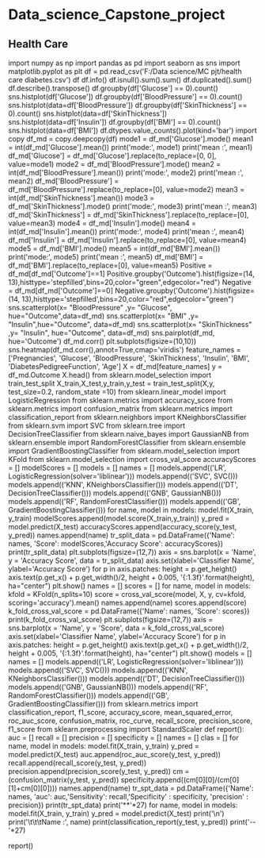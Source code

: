 # Data_science_Capstone_project
## Health Care
import numpy as np import pandas as pd import seaborn as sns
import matplotlib.pyplot as plt 
df = pd.read_csv('F:/Data science/MC pjt/health care diabetes.csv') df
df.info()
df.isnull().sum().sum() 
df.duplicated().sum() 
df.describe().transpose() 
df.groupby(df['Glucose'] == 0).count() 
sns.histplot(df['Glucose']) 
df.groupby(df['BloodPressure'] == 0).count() 
sns.histplot(data=df['BloodPressure']) 
df.groupby(df['SkinThickness'] == 0).count() 
sns.histplot(data=df['SkinThickness'])
sns.histplot(data=df['Insulin']) 
df.groupby(df['BMI'] == 0).count() 
sns.histplot(data=df['BMI']) 
df.dtypes.value_counts().plot(kind='bar') 
import copy
df_md = copy.deepcopy(df) 
mode1 = df_md['Glucose'].mode() mean1 = int(df_md['Glucose'].mean()) print('mode:', mode1)
print('mean :', mean1)
df_md['Glucose'] = df_md['Glucose'].replace(to_replace=[0, 0], value=mode1) 
mode2 = df_md['BloodPressure'].mode() mean2 = int(df_md['BloodPressure'].mean()) print('mode:', mode2)
print('mean :', mean2)
df_md['BloodPressure'] = df_md['BloodPressure'].replace(to_replace=[0], value=mode2) 
mean3 = int(df_md['SkinThickness'].mean()) mode3 = df_md['SkinThickness'].mode() print('mode:', mode3)
print('mean :', mean3)
df_md['SkinThickness'] = df_md['SkinThickness'].replace(to_replace=[0], value=mean3) 
mode4 = df_md['Insulin'].mode() mean4 = int(df_md['Insulin'].mean()) print('mode:', mode4)
print('mean :', mean4)
df_md['Insulin'] = df_md['Insulin'].replace(to_replace=[0], value=mean4) 
mode5 = df_md['BMI'].mode() mean5 = int(df_md['BMI'].mean()) print('mode:', mode5) print('mean :', mean5)
df_md['BMI'] = df_md['BMI'].replace(to_replace=[0], value=mean5) 
Positive = df_md[df_md['Outcome']==1]
Positive.groupby('Outcome').hist(figsize=(14, 13),histtype='stepfilled',bins=20,color="green",edgecolor="red")
Negative = df_md[df_md['Outcome']==0]
Negative.groupby('Outcome').hist(figsize=(14, 13),histtype='stepfilled',bins=20,color="red",edgecolor="green")
sns.scatterplot(x= "BloodPressure" ,y= "Glucose", hue="Outcome",data=df_md) 
sns.scatterplot(x= "BMI" ,y= "Insulin",hue="Outcome", data=df_md) 
sns.scatterplot(x= "SkinThickness" ,y= "Insulin", hue="Outcome", data=df_md) 
sns.pairplot(df_md, hue='Outcome') 
df_md.corr()
plt.subplots(figsize=(10,10)) sns.heatmap(df_md.corr(),annot=True,cmap='viridis') 
feature_names = ['Pregnancies', 'Glucose', 'BloodPressure', 'SkinThickness', 'Insulin', 'BMI', 'DiabetesPedigreeFunction', 'Age']
X = df_md[feature_names] y = df_md.Outcome X.head()
from sklearn.model_selection import train_test_split
X_train,X_test,y_train,y_test = train_test_split(X,y, test_size=0.2, random_state =10) 
from sklearn.linear_model import LogisticRegression from sklearn.metrics import accuracy_score
from sklearn.metrics import confusion_matrix from sklearn.metrics import classification_report
from sklearn.neighbors import KNeighborsClassifier from sklearn.svm import SVC
from sklearn.tree import DecisionTreeClassifier from sklearn.naive_bayes import GaussianNB
from sklearn.ensemble import RandomForestClassifier from sklearn.ensemble import GradientBoostingClassifier
from sklearn.model_selection import KFold
from sklearn.model_selection import cross_val_score 
accuracyScores = [] modelScores = [] models = []
names = []
models.append(('LR', LogisticRegression(solver='liblinear'))) models.append(('SVC', SVC()))
models.append(('KNN', KNeighborsClassifier())) models.append(('DT', DecisionTreeClassifier())) models.append(('GNB', GaussianNB())) models.append(('RF', RandomForestClassifier())) models.append(('GB', GradientBoostingClassifier())) 
for name, model in models:
model.fit(X_train, y_train) modelScores.append(model.score(X_train,y_train)) y_pred = model.predict(X_test) accuracyScores.append(accuracy_score(y_test, y_pred)) names.append(name)
tr_split_data = pd.DataFrame({'Name': names, 'Score': modelScores,'Accuracy Score': accuracyScores})
print(tr_split_data) 
plt.subplots(figsize=(12,7))
axis = sns.barplot(x = 'Name', y = 'Accuracy Score', data = tr_split_data) axis.set(xlabel='Classifier Name', ylabel='Accuracy Score')
for p in axis.patches: height = p.get_height()
axis.text(p.get_x() + p.get_width()/2, height + 0.005, '{:1.3f}'.format(height), ha="center") plt.show()
names = []
scores = []
for name, model in models: kfold = KFold(n_splits=10)
score = cross_val_score(model, X, y, cv=kfold, scoring='accuracy').mean() names.append(name)
scores.append(score)
k_fold_cross_val_score = pd.DataFrame({'Name': names, 'Score': scores}) print(k_fold_cross_val_score)
plt.subplots(figsize=(12,7))
axis = sns.barplot(x = 'Name', y = 'Score', data = k_fold_cross_val_score) axis.set(xlabel='Classifier Name', ylabel='Accuracy Score')
for p in axis.patches: height = p.get_height()
axis.text(p.get_x() + p.get_width()/2, height + 0.005, '{:1.3f}'.format(height), ha="center") plt.show()
models = [] names = []
models.append(('LR', LogisticRegression(solver='liblinear'))) models.append(('SVC', SVC()))
models.append(('KNN', KNeighborsClassifier())) models.append(('DT', DecisionTreeClassifier())) models.append(('GNB', GaussianNB())) models.append(('RF', RandomForestClassifier())) models.append(('GB', GradientBoostingClassifier())) 
from sklearn.metrics import classification_report, f1_score, accuracy_score, mean_squared_error, roc_auc_score, confusion_matrix, roc_curve, recall_score, precision_score, f1_score
from sklearn.preprocessing import StandardScaler 
def report(): auc = [] recall = [] precision = []
specificity = [] names = [] clas = []
for name, model in models:
model.fit(X_train, y_train) y_pred = model.predict(X_test)
auc.append(roc_auc_score(y_test, y_pred)) recall.append(recall_score(y_test, y_pred)) precision.append(precision_score(y_test, y_pred)) cm = (confusion_matrix(y_test, y_pred)) specificity.append((cm[0][0]/(cm[0][1]+cm[0][0]))) names.append(name)
tr_spt_data = pd.DataFrame({'Name': names, 'auc': auc,'Sensitivity': recall,'Specificity' : specificity, 'precision' : precision})
print(tr_spt_data) print('**'*27)
for name, model in models: model.fit(X_train, y_train) y_pred = model.predict(X_test) print('\n')
print('\t\t\tName :', name) print(classification_report(y_test, y_pred)) print('--'*27)

report()

